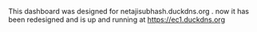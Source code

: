 This dashboard was designed for netajisubhash.duckdns.org . now it has been redesigned and is up and running at https://ec1.duckdns.org 
